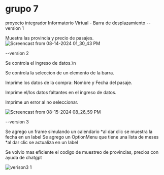 # grupo 7
proyecto integrador Informatorio Virtual - Barra de desplazamiento
--version 1

Muestra las provincia y precio de pasajes.
![Screencast from 08-14-2024 01_30_43 PM](https://github.com/user-attachments/assets/deaa82fb-d89d-4a2f-9ad3-5057ad5d32ea)

--version 2

Se controla el ingreso de datos.\n

Se controla la seleccion de un elemento de la barra.

Imprime los datos de la compra: Nombre y Fecha del pasaje.

Imprime el/los datos faltantes en el ingreso de datos.

Imprime un error al no seleccionar.

![Screencast from 08-15-2024 08_26_59 PM](https://github.com/user-attachments/assets/dd307bc7-12d2-43a4-8a22-719281ad8a58)


--version 3

Se agrego un frame simulando un calendario
*al dar clic se muestra la fecha en un label
Se agrego un OptionMenu que tiene una lista de meses
*al dar clic se actualiza en un label

Se volvio mas eficiente el codigo de muestreo de provincias, precios con ayuda de chatgpt

![verison3 1](https://github.com/user-attachments/assets/b4760e4b-c32b-4d01-baca-261cf6558031)


